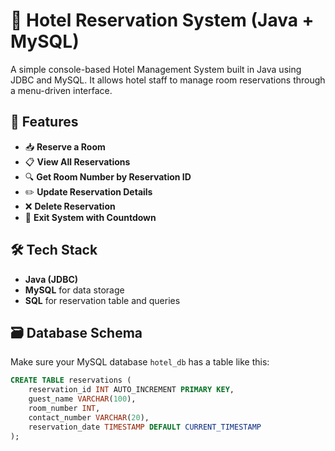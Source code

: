 # 🏨 Hotel Reservation System (Java + MySQL)

A simple console-based Hotel Management System built in Java using JDBC and MySQL. It allows hotel staff to manage room reservations through a menu-driven interface.

## 🚀 Features

- 📥 **Reserve a Room**
- 📋 **View All Reservations**
- 🔍 **Get Room Number by Reservation ID**
- ✏️ **Update Reservation Details**
- ❌ **Delete Reservation**
- 🧾 **Exit System with Countdown**

## 🛠 Tech Stack

- **Java (JDBC)**
- **MySQL** for data storage
- **SQL** for reservation table and queries

## 🗃 Database Schema

Make sure your MySQL database `hotel_db` has a table like this:

```sql
CREATE TABLE reservations (
    reservation_id INT AUTO_INCREMENT PRIMARY KEY,
    guest_name VARCHAR(100),
    room_number INT,
    contact_number VARCHAR(20),
    reservation_date TIMESTAMP DEFAULT CURRENT_TIMESTAMP
);
